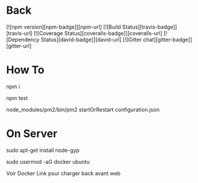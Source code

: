 # Back

[![npm version][npm-badge]][npm-url]
[![Build Status][travis-badge]][travis-url]
[![Coverage Status][coveralls-badge]][coveralls-url]
[![Dependency Status][david-badge]][david-url]
[![Gitter chat][gitter-badge]][gitter-url]

# How To

npm i

npm test

node_modules/pm2/bin/pm2 startOrRestart configuration.json

# On Server
sudo apt-get install node-gyp

sudo usermod -aG docker ubuntu

Voir Docker Link pour charger back avant web